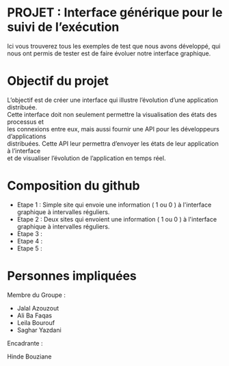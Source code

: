 # PROJET : Interface générique pour le suivi de l’exécution  

Ici vous trouverez tous les exemples de test que nous avons développé, qui nous ont permis de tester est de faire évoluer notre interface graphique.

# Objectif du projet

L’objectif est de créer une interface qui illustre l’évolution d’une application distribuée.  
Cette interface doit non seulement permettre la visualisation des états des processus et  
les connexions entre eux, mais aussi fournir une API pour les développeurs d’applications  
distribuées. Cette API leur permettra d’envoyer les états de leur application à l’interface  
et de visualiser l’évolution de l’application en temps réel.

# Composition du github

 - Etape 1 : Simple site qui envoie une information ( 1 ou 0 ) à l'interface graphique à intervalles réguliers.
 - Etape 2 : Deux sites qui envoient une information ( 1 ou 0 ) à l'interface graphique à intervalles réguliers.
 - Etape 3 : 
 - Etape 4 : 
 - Etape 5 : 

# Personnes impliquées

Membre du Groupe :
- Jalal Azouzout 
- Ali Ba Faqas
- Leila Bourouf
- Saghar Yazdani

Encadrante : 

Hinde Bouziane
